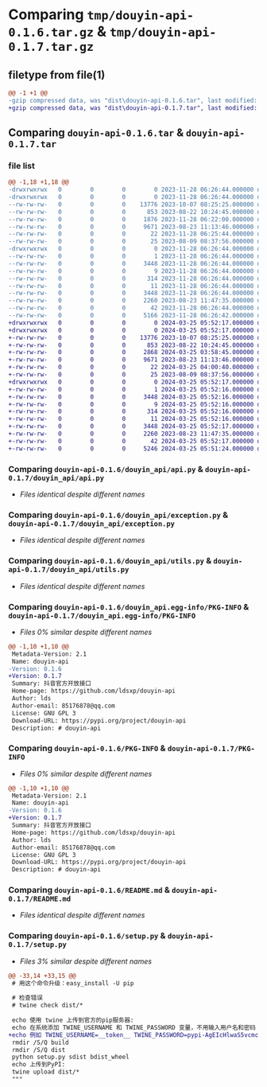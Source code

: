 # Comparing `tmp/douyin-api-0.1.6.tar.gz` & `tmp/douyin-api-0.1.7.tar.gz`

## filetype from file(1)

```diff
@@ -1 +1 @@
-gzip compressed data, was "dist\douyin-api-0.1.6.tar", last modified: Tue Nov 28 06:26:44 2023, max compression
+gzip compressed data, was "dist\douyin-api-0.1.7.tar", last modified: Mon Mar 25 05:52:17 2024, max compression
```

## Comparing `douyin-api-0.1.6.tar` & `douyin-api-0.1.7.tar`

### file list

```diff
@@ -1,18 +1,18 @@
-drwxrwxrwx   0        0        0        0 2023-11-28 06:26:44.000000 douyin-api-0.1.6/
-drwxrwxrwx   0        0        0        0 2023-11-28 06:26:44.000000 douyin-api-0.1.6/douyin_api/
--rw-rw-rw-   0        0        0    13776 2023-10-07 08:25:25.000000 douyin-api-0.1.6/douyin_api/api.py
--rw-rw-rw-   0        0        0      853 2023-08-22 10:24:45.000000 douyin-api-0.1.6/douyin_api/exception.py
--rw-rw-rw-   0        0        0     1876 2023-11-28 06:22:00.000000 douyin-api-0.1.6/douyin_api/tool.py
--rw-rw-rw-   0        0        0     9671 2023-08-23 11:13:46.000000 douyin-api-0.1.6/douyin_api/utils.py
--rw-rw-rw-   0        0        0       22 2023-11-28 06:25:44.000000 douyin-api-0.1.6/douyin_api/_version.py
--rw-rw-rw-   0        0        0       25 2023-08-09 08:37:56.000000 douyin-api-0.1.6/douyin_api/__init__.py
-drwxrwxrwx   0        0        0        0 2023-11-28 06:26:44.000000 douyin-api-0.1.6/douyin_api.egg-info/
--rw-rw-rw-   0        0        0        1 2023-11-28 06:26:44.000000 douyin-api-0.1.6/douyin_api.egg-info/dependency_links.txt
--rw-rw-rw-   0        0        0     3448 2023-11-28 06:26:44.000000 douyin-api-0.1.6/douyin_api.egg-info/PKG-INFO
--rw-rw-rw-   0        0        0        9 2023-11-28 06:26:44.000000 douyin-api-0.1.6/douyin_api.egg-info/requires.txt
--rw-rw-rw-   0        0        0      314 2023-11-28 06:26:44.000000 douyin-api-0.1.6/douyin_api.egg-info/SOURCES.txt
--rw-rw-rw-   0        0        0       11 2023-11-28 06:26:44.000000 douyin-api-0.1.6/douyin_api.egg-info/top_level.txt
--rw-rw-rw-   0        0        0     3448 2023-11-28 06:26:44.000000 douyin-api-0.1.6/PKG-INFO
--rw-rw-rw-   0        0        0     2260 2023-08-23 11:47:35.000000 douyin-api-0.1.6/README.md
--rw-rw-rw-   0        0        0       42 2023-11-28 06:26:44.000000 douyin-api-0.1.6/setup.cfg
--rw-rw-rw-   0        0        0     5166 2023-11-28 06:26:42.000000 douyin-api-0.1.6/setup.py
+drwxrwxrwx   0        0        0        0 2024-03-25 05:52:17.000000 douyin-api-0.1.7/
+drwxrwxrwx   0        0        0        0 2024-03-25 05:52:17.000000 douyin-api-0.1.7/douyin_api/
+-rw-rw-rw-   0        0        0    13776 2023-10-07 08:25:25.000000 douyin-api-0.1.7/douyin_api/api.py
+-rw-rw-rw-   0        0        0      853 2023-08-22 10:24:45.000000 douyin-api-0.1.7/douyin_api/exception.py
+-rw-rw-rw-   0        0        0     2868 2024-03-25 03:58:45.000000 douyin-api-0.1.7/douyin_api/tool.py
+-rw-rw-rw-   0        0        0     9671 2023-08-23 11:13:46.000000 douyin-api-0.1.7/douyin_api/utils.py
+-rw-rw-rw-   0        0        0       22 2024-03-25 04:00:40.000000 douyin-api-0.1.7/douyin_api/_version.py
+-rw-rw-rw-   0        0        0       25 2023-08-09 08:37:56.000000 douyin-api-0.1.7/douyin_api/__init__.py
+drwxrwxrwx   0        0        0        0 2024-03-25 05:52:17.000000 douyin-api-0.1.7/douyin_api.egg-info/
+-rw-rw-rw-   0        0        0        1 2024-03-25 05:52:16.000000 douyin-api-0.1.7/douyin_api.egg-info/dependency_links.txt
+-rw-rw-rw-   0        0        0     3448 2024-03-25 05:52:16.000000 douyin-api-0.1.7/douyin_api.egg-info/PKG-INFO
+-rw-rw-rw-   0        0        0        9 2024-03-25 05:52:16.000000 douyin-api-0.1.7/douyin_api.egg-info/requires.txt
+-rw-rw-rw-   0        0        0      314 2024-03-25 05:52:16.000000 douyin-api-0.1.7/douyin_api.egg-info/SOURCES.txt
+-rw-rw-rw-   0        0        0       11 2024-03-25 05:52:16.000000 douyin-api-0.1.7/douyin_api.egg-info/top_level.txt
+-rw-rw-rw-   0        0        0     3448 2024-03-25 05:52:17.000000 douyin-api-0.1.7/PKG-INFO
+-rw-rw-rw-   0        0        0     2260 2023-08-23 11:47:35.000000 douyin-api-0.1.7/README.md
+-rw-rw-rw-   0        0        0       42 2024-03-25 05:52:17.000000 douyin-api-0.1.7/setup.cfg
+-rw-rw-rw-   0        0        0     5246 2024-03-25 05:51:24.000000 douyin-api-0.1.7/setup.py
```

### Comparing `douyin-api-0.1.6/douyin_api/api.py` & `douyin-api-0.1.7/douyin_api/api.py`

 * *Files identical despite different names*

### Comparing `douyin-api-0.1.6/douyin_api/exception.py` & `douyin-api-0.1.7/douyin_api/exception.py`

 * *Files identical despite different names*

### Comparing `douyin-api-0.1.6/douyin_api/utils.py` & `douyin-api-0.1.7/douyin_api/utils.py`

 * *Files identical despite different names*

### Comparing `douyin-api-0.1.6/douyin_api.egg-info/PKG-INFO` & `douyin-api-0.1.7/douyin_api.egg-info/PKG-INFO`

 * *Files 0% similar despite different names*

```diff
@@ -1,10 +1,10 @@
 Metadata-Version: 2.1
 Name: douyin-api
-Version: 0.1.6
+Version: 0.1.7
 Summary: 抖音官方开放接口
 Home-page: https://github.com/ldsxp/douyin-api
 Author: lds
 Author-email: 85176878@qq.com
 License: GNU GPL 3
 Download-URL: https://pypi.org/project/douyin-api
 Description: # douyin-api
```

### Comparing `douyin-api-0.1.6/PKG-INFO` & `douyin-api-0.1.7/PKG-INFO`

 * *Files 0% similar despite different names*

```diff
@@ -1,10 +1,10 @@
 Metadata-Version: 2.1
 Name: douyin-api
-Version: 0.1.6
+Version: 0.1.7
 Summary: 抖音官方开放接口
 Home-page: https://github.com/ldsxp/douyin-api
 Author: lds
 Author-email: 85176878@qq.com
 License: GNU GPL 3
 Download-URL: https://pypi.org/project/douyin-api
 Description: # douyin-api
```

### Comparing `douyin-api-0.1.6/README.md` & `douyin-api-0.1.7/README.md`

 * *Files identical despite different names*

### Comparing `douyin-api-0.1.6/setup.py` & `douyin-api-0.1.7/setup.py`

 * *Files 3% similar despite different names*

```diff
@@ -33,14 +33,15 @@
 # 用这个命令升级：easy_install -U pip
 
 # 检查错误
 # twine check dist/*
 
 echo 使用 twine 上传到官方的pip服务器:
 echo 在系统添加 TWINE_USERNAME 和 TWINE_PASSWORD 变量，不用输入用户名和密码
+echo 例如 TWINE_USERNAME=__token__ TWINE_PASSWORD=pypi-AgEIcHlwaS5vcmcCJD...
 rmdir /S/Q build
 rmdir /S/Q dist
 python setup.py sdist bdist_wheel
 echo 上传到PyPI:
 twine upload dist/*
 """
```

